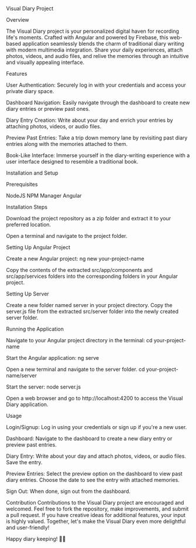 Visual Diary Project

Overview

The Visual Diary project is your personalized digital haven for recording life's moments. Crafted with Angular and powered by Firebase, this web-based application seamlessly blends the charm of traditional diary writing with modern multimedia integration. Share your daily experiences, attach photos, videos, and audio files, and relive the memories through an intuitive and visually appealing interface.

Features

User Authentication: Securely log in with your credentials and access your private diary space.

Dashboard Navigation: Easily navigate through the dashboard to create new diary entries or preview past ones.

Diary Entry Creation: Write about your day and enrich your entries by attaching photos, videos, or audio files.

Preview Past Entries: Take a trip down memory lane by revisiting past diary entries along with the memories attached to them.

Book-Like Interface: Immerse yourself in the diary-writing experience with a user interface designed to resemble a traditional book.

Installation and Setup

Prerequisites

NodeJS
NPM Manager
Angular

Installation Steps

Download the project repository as a zip folder and extract it to your preferred location.

Open a terminal and navigate to the project folder.

Setting Up Angular Project

Create a new Angular project:
ng new your-project-name

Copy the contents of the extracted src/app/components and src/app/services folders into the corresponding folders in your Angular project.

Setting Up Server

Create a new folder named server in your project directory.
Copy the server.js file from the extracted src/server folder into the newly created server folder.

Running the Application

Navigate to your Angular project directory in the terminal:
cd your-project-name

Start the Angular application:
ng serve

Open a new terminal and navigate to the server folder.
cd your-project-name/server

Start the server:
node server.js

Open a web browser and go to http://localhost:4200 to access the Visual Diary application.

Usage

Login/Signup:
Log in using your credentials or sign up if you're a new user.

Dashboard:
Navigate to the dashboard to create a new diary entry or preview past entries.

Diary Entry:
Write about your day and attach photos, videos, or audio files. Save the entry.

Preview Entries:
Select the preview option on the dashboard to view past diary entries. Choose the date to see the entry with attached memories.

Sign Out:
When done, sign out from the dashboard.

Contribution
Contributions to the Visual Diary project are encouraged and welcomed. Feel free to fork the repository, make improvements, and submit a pull request. If you have creative ideas for additional features, your input is highly valued. Together, let's make the Visual Diary even more delightful and user-friendly!

Happy diary keeping! 📖✨
